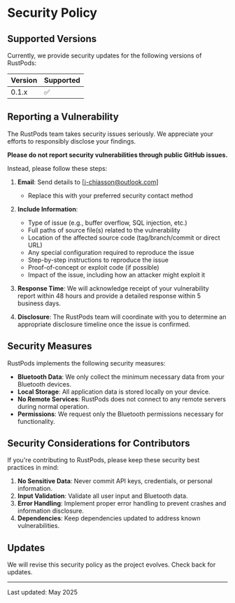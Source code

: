 # Security Policy

## Supported Versions

Currently, we provide security updates for the following versions of RustPods:

| Version | Supported          |
| ------- | ------------------ |
| 0.1.x   | :white_check_mark: |

## Reporting a Vulnerability

The RustPods team takes security issues seriously. We appreciate your efforts to responsibly disclose your findings.

**Please do not report security vulnerabilities through public GitHub issues.**

Instead, please follow these steps:

1. **Email**: Send details to [j-chiasson@outlook.com]
   - Replace this with your preferred security contact method

2. **Include Information**:
   - Type of issue (e.g., buffer overflow, SQL injection, etc.)
   - Full paths of source file(s) related to the vulnerability
   - Location of the affected source code (tag/branch/commit or direct URL)
   - Any special configuration required to reproduce the issue
   - Step-by-step instructions to reproduce the issue
   - Proof-of-concept or exploit code (if possible)
   - Impact of the issue, including how an attacker might exploit it

3. **Response Time**: We will acknowledge receipt of your vulnerability report within 48 hours and provide a detailed response within 5 business days.

4. **Disclosure**: The RustPods team will coordinate with you to determine an appropriate disclosure timeline once the issue is confirmed.

## Security Measures

RustPods implements the following security measures:

- **Bluetooth Data**: We only collect the minimum necessary data from your Bluetooth devices.
- **Local Storage**: All application data is stored locally on your device.
- **No Remote Services**: RustPods does not connect to any remote servers during normal operation.
- **Permissions**: We request only the Bluetooth permissions necessary for functionality.

## Security Considerations for Contributors

If you're contributing to RustPods, please keep these security best practices in mind:

1. **No Sensitive Data**: Never commit API keys, credentials, or personal information.
2. **Input Validation**: Validate all user input and Bluetooth data.
3. **Error Handling**: Implement proper error handling to prevent crashes and information disclosure.
4. **Dependencies**: Keep dependencies updated to address known vulnerabilities.

## Updates

We will revise this security policy as the project evolves. Check back for updates.

---

Last updated: May 2025 